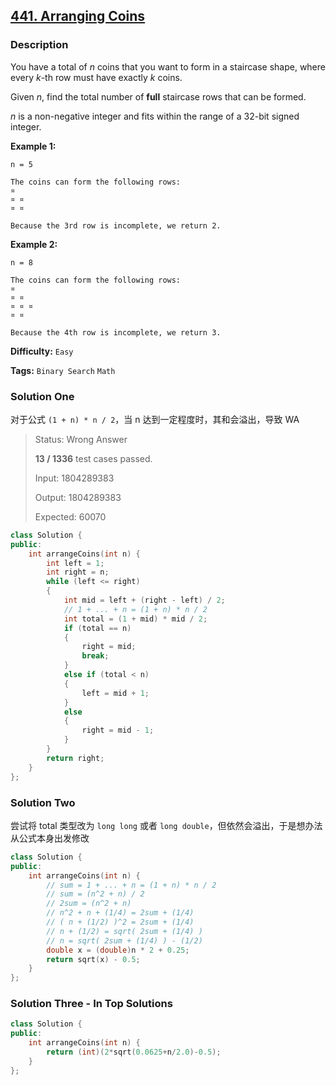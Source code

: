 ## [441. Arranging Coins](https://leetcode.com/problems/arranging-coins/description/)

### Description

You have a total of _n_ coins that you want to form in a staircase shape, where every _k_-th row must have exactly _k_ coins.

Given _n_, find the total number of **full** staircase rows that can be formed.

_n_ is a non-negative integer and fits within the range of a 32-bit signed integer.

**Example 1:**

```
n = 5

The coins can form the following rows:
¤
¤ ¤
¤ ¤

Because the 3rd row is incomplete, we return 2.

```

**Example 2:**

```
n = 8

The coins can form the following rows:
¤
¤ ¤
¤ ¤ ¤
¤ ¤

Because the 4th row is incomplete, we return 3.
```

**Difficulty:** `Easy`

**Tags:** `Binary Search` `Math`

### Solution One

对于公式 `(1 + n) * n / 2`，当 n 达到一定程度时，其和会溢出，导致 WA

> Status: Wrong Answer
>
> **13 / 1336** test cases passed.
>
> Input: 1804289383
>
> Output: 1804289383
>
> Expected: 60070

```c++
class Solution {
public:
    int arrangeCoins(int n) {
        int left = 1;
        int right = n;
        while (left <= right)
        {
            int mid = left + (right - left) / 2;
            // 1 + ... + n = (1 + n) * n / 2
            int total = (1 + mid) * mid / 2;
            if (total == n)
            {
                right = mid;
                break;
            }
            else if (total < n)
            {
                left = mid + 1;
            }
            else
            {
                right = mid - 1;
            }
        }
        return right;
    }
};
```

### Solution Two

尝试将 total 类型改为 `long long` 或者 `long double`，但依然会溢出，于是想办法从公式本身出发修改

```c++
class Solution {
public:
    int arrangeCoins(int n) {
        // sum = 1 + ... + n = (1 + n) * n / 2
        // sum = (n^2 + n) / 2
        // 2sum = (n^2 + n)
        // n^2 + n + (1/4) = 2sum + (1/4)
        // ( n + (1/2) )^2 = 2sum + (1/4)
        // n + (1/2) = sqrt( 2sum + (1/4) )
        // n = sqrt( 2sum + (1/4) ) - (1/2)
        double x = (double)n * 2 + 0.25;
        return sqrt(x) - 0.5;
    }
};
```

### Solution Three - In Top Solutions

```c++
class Solution {
public:
    int arrangeCoins(int n) {
        return (int)(2*sqrt(0.0625+n/2.0)-0.5);
    }
};
```
